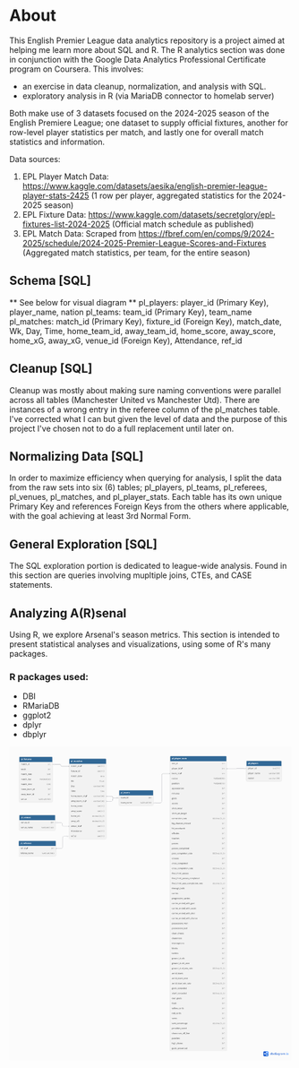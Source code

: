 # About
This English Premier League data analytics repository is a project aimed at helping me learn more about SQL and R. The R analytics section was done in conjunction with the Google Data Analytics Professional Certificate program on Coursera. This involves:
- an exercise in data cleanup, normalization, and analysis with SQL. 
- exploratory analysis in R (via MariaDB connector to homelab server)

Both make use of 3 datasets focused on the 2024-2025 season of the English Premiere League; one dataset to supply official fixtures, another for row-level player statistics per match, and lastly one for overall match statistics and information.

Data sources:
1. EPL Player Match Data: https://www.kaggle.com/datasets/aesika/english-premier-league-player-stats-2425
(1 row per player, aggregated statistics for the 2024-2025 season)
2. EPL Fixture Data: https://www.kaggle.com/datasets/secretglory/epl-fixtures-list-2024-2025
(Official match schedule as published)
3. EPL Match Data: Scraped from https://fbref.com/en/comps/9/2024-2025/schedule/2024-2025-Premier-League-Scores-and-Fixtures
(Aggregated match statistics, per team, for the entire season)

## Schema [SQL]
** See below for visual diagram **
pl_players: player_id (Primary Key), player_name, nation
pl_teams: team_id (Primary Key), team_name
pl_matches: match_id (Primary Key), fixture_id (Foreign Key), match_date, Wk, Day, Time, home_team_id, away_team_id, home_score, away_score, home_xG, away_xG, venue_id (Foreign Key), Attendance, ref_id

## Cleanup [SQL]
Cleanup was mostly about making sure naming conventions were parallel across all tables (Manchester United vs Manchester Utd). There are instances of a wrong entry in the referee column of the pl_matches table. I've corrected what I can but given the level of data and the purpose of this project I've chosen not to do a full replacement until later on. 

## Normalizing Data [SQL]
In order to maximize efficiency when querying for analysis, I split the data from the raw sets into six (6) tables; pl_players, pl_teams, pl_referees, pl_venues, pl_matches, and pl_player_stats. Each table has its own unique Primary Key and references Foreign Keys from the others where applicable, with the goal achieving at least 3rd Normal Form.

## General Exploration [SQL]
The SQL exploration portion is dedicated to league-wide analysis. Found in this section are queries involving mupltiple joins, CTEs, and CASE statements. 

## Analyzing A(R)senal
Using R, we explore Arsenal's season metrics. This section is intended to present statistical analyses and visualizations, using some of R's many packages. 

### R packages used:
- DBI
- RMariaDB
- ggplot2
- dplyr
- dbplyr

![schema_diagram](epl-schema-diagram.png)
